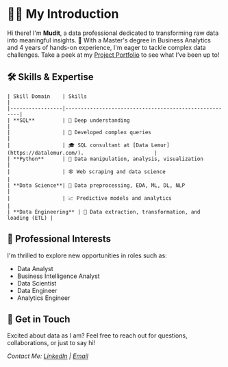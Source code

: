 # 🙆‍♂️ My Introduction

Hi there! I'm **Mudit**, a data professional dedicated to transforming raw data into meaningful insights. 🌟 With a Master's degree in Business Analytics and 4 years of hands-on experience, I'm eager to tackle complex data challenges. Take a peek at my [Project Portfolio](https://github.com/mudit-mishra8/My-Portfolio/blob/main/README.md) to see what I’ve been up to!

## 🛠 **Skills & Expertise**

```
| Skill Domain    | Skills                                                |
|-----------------|-------------------------------------------------------|
| **SQL**         | 🧩 Deep understanding                                 |
|                 | 🚀 Developed complex queries                          |
|                 | 🎓 SQL consultant at [Data Lemur](https://datalemur.com/).                       |
| **Python**      | 🐍 Data manipulation, analysis, visualization         |
|                 | 🕸️ Web scraping and data science                     |
| **Data Science**| 🔬 Data preprocessing, EDA, ML, DL, NLP               |
|                 | 📈 Predictive models and analytics                    |
| **Data Engineering** | 🌉 Data extraction, transformation, and loading (ETL) |
```

## **🔭 Professional Interests**

I'm thrilled to explore new opportunities in roles such as:
- Data Analyst
- Business Intelligence Analyst
- Data Scientist
- Data Engineer
- Analytics Engineer

## **💌 Get in Touch**

Excited about data as I am? Feel free to reach out for questions, collaborations, or just to say hi! 

*Contact Me: [LinkedIn](http://linkedin.com/in/mudit-01870721a) | [Email](mailto:mishramudit031@gmail.com)*
